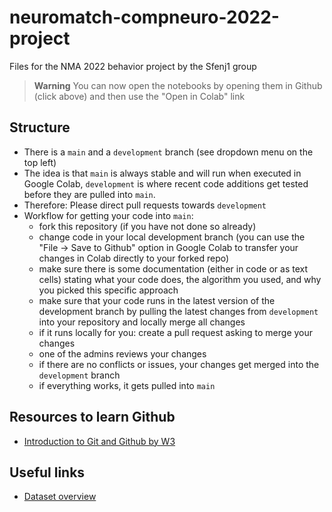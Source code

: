 # neuromatch-compneuro-2022-project
Files for the NMA 2022 behavior project by the Sfenj1 group
> **Warning**
> You can now open the notebooks by opening them in Github (click above) and then use the "Open in Colab" link

## Structure 
* There is a `main` and a `development` branch (see dropdown menu on the top left)
* The idea is that `main` is always stable and will run when executed in Google Colab, `development` is where recent code additions get tested before they are pulled into `main`.
* Therefore: Please direct pull requests towards `development`
* Workflow for getting your code into `main`:
    * fork this repository (if you have not done so already)
    * change code in your local development branch (you can use the "File -> Save to Github" option in Google Colab to transfer your changes in Colab directly to your forked repo)
    * make sure there is some documentation (either in code or as text cells) stating what your code does, the algorithm you used, and why you picked this specific approach
    * make sure that your code runs in the latest version of the development branch by pulling the latest changes from `development` into your repository and locally merge all changes
    * if it runs locally for you: create a pull request asking to merge your changes
    * one of the admins reviews your changes 
    * if there are no conflicts or issues, your changes get merged into the  `development` branch
    * if everything works, it gets pulled into `main`

## Resources to learn Github
* [Introduction to Git and Github by W3](https://www.w3schools.com/git/git_intro.asp?remote=github)

## Useful links
* [Dataset overview](https://sites.google.com/view/computational-behavior/our-datasets/calms21-dataset)
